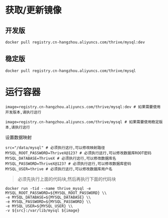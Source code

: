 # 获取/更新镜像

## 开发版
```shell
docker pull registry.cn-hangzhou.aliyuncs.com/thrive/mysql:dev
```

## 稳定版
```shell
docker pull registry.cn-hangzhou.aliyuncs.com/thrive/mysql
```



# 运行容器

```shell
image=registry.cn-hangzhou.aliyuncs.com/thrive/mysql:dev # 如果需要使用开发版本,请执行这行
```

```shell
image=registry.cn-hangzhou.aliyuncs.com/thrive/mysql # 如果需要使用稳定版本,请执行这行
```

设置数据映射

```shell
src="/data/mysql" # 必须执行这行,可以修改映射路径
MYSQL_ROOT_PASSWORD=ThriveX@123? # 必须执行这行,可以修改数据库ROOT密码
MYSQL_DATABASE=ThriveX # 必须执行这行,可以修改数据库名
MYSQL_PASSWORD=ThriveX@123? # 必须执行这行,可以修改数据库密码
MYSQL_USER=thrive # 必须执行这行,可以修改数据库用户名
```

> 必须先执行上面的代码块,然后再执行下面的代码块

```shell
docker run -tid --name thrive_mysql -e MYSQL_ROOT_PASSWORD=${MYSQL_ROOT_PASSWORD} \\
-e MYSQL_DATABASE=${MYSQL_DATABASE} \\
-e MYSQL_PASSWORD=${MYSQL_PASSWORD} \\
-e MYSQL_USER=${MYSQL_USER} \\
-v ${src}:/var/lib/mysql ${image}
```

